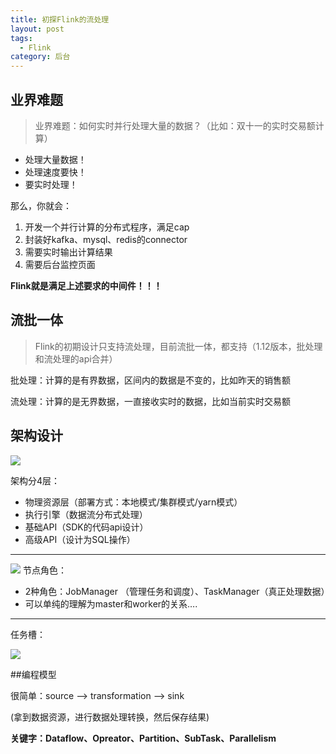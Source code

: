 ```yaml
---
title: 初探Flink的流处理
layout: post
tags:
  - Flink
category: 后台
---
```


## 业界难题

> 业界难题：如何实时并行处理大量的数据？（比如：双十一的实时交易额计算）

* 处理大量数据！
* 处理速度要快！
* 要实时处理！



那么，你就会：

1. 开发一个并行计算的分布式程序，满足cap
2. 封装好kafka、mysql、redis的connector
3. 需要实时输出计算结果
4. 需要后台监控页面




**Flink就是满足上述要求的中间件！！！**



## 流批一体

> Flink的初期设计只支持流处理，目前流批一体，都支持（1.12版本，批处理和流处理的api合并）

批处理：计算的是有界数据，区间内的数据是不变的，比如昨天的销售额

流处理：计算的是无界数据，一直接收实时的数据，比如当前实时交易额



## 架构设计

![](https://joutaojian.github.io/styles/images/flinkdesign.png)

架构分4层：

* 物理资源层（部署方式：本地模式/集群模式/yarn模式）
* 执行引擎（数据流分布式处理）
* 基础API（SDK的代码api设计）
* 高级API（设计为SQL操作）




------

![](https://joutaojian.github.io/styles/images/taskmanager.png)
节点角色：
* 2种角色：JobManager （管理任务和调度）、TaskManager（真正处理数据）
* 可以单纯的理解为master和worker的关系….




------

任务槽：

![](https://joutaojian.github.io/styles/images/tasksolt.png)





##编程模型

很简单：source —> transformation —> sink 

(拿到数据资源，进行数据处理转换，然后保存结果)



**关键字：Dataflow、Opreator、Partition、SubTask、Parallelism**







